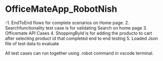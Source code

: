 # OfficeMateApp_RobotNish


-1. EndToEnd flows for complete scenarios on Home page.
2.  Searchfunctionality test case is for validating Search on home page
3.  Officemate API Cases
4.  ShoppingById is for adding the producto to cart after selecting product id that completed end to end testing
5.  Loaded Json file of test data to evaluate

All test cases can run together using
.robot command in vscode terminal.
